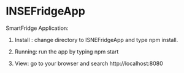 # INSEFridgeApp


SmartFridge Application:


1) Install : change directory to ISNEFridgeApp and type npm install. 


2) Running: run the app by typing npm start


3) View: go to your browser and search http://localhost:8080
